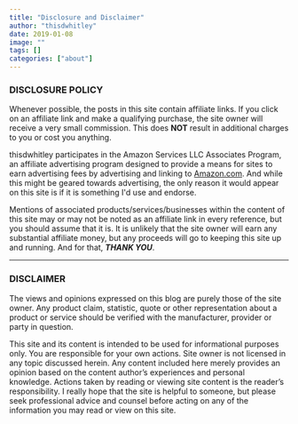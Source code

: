 ```yaml
---
title: "Disclosure and Disclaimer"
author: "thisdwhitley"
date: 2019-01-08
image: ""
tags: []
categories: ["about"]
---
```


### DISCLOSURE POLICY

Whenever possible, the posts in this site contain affiliate links.  If you click
on an affiliate link and make a qualifying purchase, the site owner will receive
a very small commission.  This does **NOT** result in additional charges to you
or cost you anything.  

thisdwhitley participates in the Amazon Services LLC Associates Program, an
affiliate advertising program designed to provide a means for sites to earn
advertising fees by advertising and linking to
[Amazon.com](https://amzn.to/2CWd3xc).  And while this might be geared towards
advertising, the only reason it would appear on this site is if it is something
I'd use and endorse.

Mentions of associated products/services/businesses within the content of this
site may or may not be noted as an affiliate link in every reference, but you
should assume that it is.  It is unlikely that the site owner will earn any
substantial affiliate money, but any proceeds will go to keeping this site up
and running.  And for that, ***THANK YOU***.

---

### DISCLAIMER

The views and opinions expressed on this blog are purely those of the site
owner.  Any product claim, statistic, quote or other representation about a
product or service should be verified with the manufacturer, provider or party
in question.

This site and its content is intended to be used for informational purposes
only. You are responsible for your own actions.  Site owner is not licensed
in any topic discussed herein.  Any content included here merely provides an
opinion based on the content author’s experiences and personal knowledge.
Actions taken by reading or viewing site content is the reader’s responsibility.
I really hope that the site is helpful to someone, but please seek professional
advice and counsel before acting on any of the information you may read or view
on this site.
